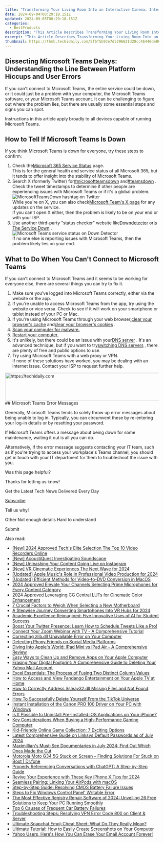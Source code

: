 ```yaml
---
title: "Transforming Your Living Room Into an Interactive Cinema: Internet Enabled Home Theaters Explained"
date: 2024-09-04T00:29:18.151Z
updated: 2024-09-05T00:29:18.151Z
categories:
  - BestProducts
description: "This Article Describes Transforming Your Living Room Into an Interactive Cinema: Internet Enabled Home Theaters Explained"
excerpt: "This Article Describes Transforming Your Living Room Into an Interactive Cinema: Internet Enabled Home Theaters Explained"
thumbnail: https://thmb.techidaily.com/5f5f5b93e7d5296621d28cc46446de06ad76f2671bd83441f8c16419df01fcdb.jpg
---
```


## Dissecting Microsoft Teams Delays: Understanding the Line Between Platform Hiccups and User Errors
 If you can't connect to Microsoft Teams, the entire service could be down, or it could just be a problem with your computer, the Microsoft Teams software, or your Microsoft Teams account. It can be challenging to figure out where the problem lies, but there are usually some essential steps and signs you can spot.

 Instructions in this article apply broadly to all devices capable of running Microsoft Teams.

## How to Tell If Microsoft Teams Is Down

 If you think Microsoft Teams is down for everyone, try these steps to confirm:

1. Check the[Microsoft 365 Service Status](https://twitter.com/MSFT365Status) page.  
 This is for the general health and service status of all Microsoft 365, but it tends to offer insight into the stability of Microsoft Teams.
2. Search X (formerly Twitter) for[#microsoftteamsdown](https://twitter.com/hashtag/microsoftteamsdown) and[#teamsdown](https://twitter.com/hashtag/TeamsDown) . Check the tweet timestamps to determine if other people are experiencing issues with Microsoft Teams or if it's a global problem.  
![MicrosoftTeamsDown hashtag on Twitter](https://www.lifewire.com/thmb/_UxDi-CGP-cUbmhFgoAP4AgFGe4=/1500x0/filters:no_upscale():max_bytes(150000):strip_icc():format(webp)/is-microsoft-teams-down-or-is-it-you-51050511-505bb881bf924c189064924855fbb7c8.jpg)  
 While you're on X, you can also check[Microsoft Team's X page](https://twitter.com/MicrosoftTeams) for any updates on the service.  
 If you can't open X either, then the problem is likely to be on your end or with your ISP.
3. Use another third-party "status checker" website like[Downdetector](https://downdetector.com/status/teams/) or[Is The Service Down](https://istheservicedown.com/problems/microsoft-teams) .  
![Microsoft Teams service status on Down Detector](https://www.lifewire.com/thmb/8PpnwSJBHgwKPGng__hrZM0m4jE=/1500x0/filters:no_upscale():max_bytes(150000):strip_icc():format(webp)/is-microsoft-teams-down-or-is-it-you-51050512-ee25bd1e25bc4991b9aef28aca7a0ff8.jpg)  
 If no one else is reporting issues with Microsoft Teams, then the problem likely lies on your end.

## What to Do When You Can't Connect to Microsoft Teams

 If you can't connect to Microsoft Teams and it seems to be working for everyone else, there are several things you can try to fix it.

1. Make sure you've logged into Microsoft Teams correctly, either via the website or the app.
2. If you're unable to access Microsoft Teams from the app, try using the website or vice versa. Check to see if it will work on your smartphone or tablet instead of your PC or Mac.
3. If you're using Microsoft Teams through your web browser,[clear your browser's cache](https://www.lifewire.com/how-to-clear-cache-2617980) and[clear your browser's cookies](https://www.lifewire.com/how-to-delete-cookies-2617981) .
4. [Scan your computer for malware.](https://www.lifewire.com/properly-scan-your-computer-for-viruses-and-other-malware-2624526)
5. [Restart your computer.](https://www.lifewire.com/how-to-reboot-a-computer-2624568)
6. It's unlikely, but there could be an issue with your[DNS server](https://www.lifewire.com/what-is-a-dns-server-2625854) . It's an advanced technique, but if you want to try[switching DNS servers](https://www.lifewire.com/how-to-change-dns-server-settings-2617979) , there are plenty of free and public options to use.
7. Try using Microsoft Teams with a web proxy or VPN.  
 If none of these solutions have worked, you may be dealing with an internet issue. Contact your ISP to request further help.

<!-- affiliate ads begin -->
<a href="https://appsumo.8odi.net/c/5597632/2068433/7443" target="_top" id="2068433">
  <img src="//a.impactradius-go.com/display-ad/7443-2068433" border="0" alt="https://techidaily.com" width="728" height="90"/>
</a>
<img height="0" width="0" src="https://appsumo.8odi.net/i/5597632/2068433/7443" style="position:absolute;visibility:hidden;" border="0" />
<!-- affiliate ads end -->
## Microsoft Teams Error Messages

 Generally, Microsoft Teams tends to solely throw up error messages about being unable to log in. Typically, you can circumvent these by re-entering your log-in details or by resetting your password.

 If Microsoft Teams offers a message about being down for some maintenance, waiting it out is all you can do.

 Alternatively, if the error message suggests contacting your IT team, such as if you're trying to access your workplace's Teams channel, you should get in touch with your IT department for them to troubleshoot the issue with you.

Was this page helpful?

Thanks for letting us know!

 Get the Latest Tech News Delivered Every Day

[Subscribe](https://www.lifewire.com/#)

Tell us why!

 Other  Not enough details  Hard to understand

 Submit

<ins class="adsbygoogle"
     style="display:block"
     data-ad-format="autorelaxed"
     data-ad-client="ca-pub-7571918770474297"
     data-ad-slot="1223367746"></ins>



<ins class="adsbygoogle"
     style="display:block"
     data-ad-client="ca-pub-7571918770474297"
     data-ad-slot="8358498916"
     data-ad-format="auto"
     data-full-width-responsive="true"></ins>

<span class="atpl-alsoreadstyle">Also read:</span>
<div><ul>
<li><a href="https://screen-recording.techidaily.com/new-2024-approved-techs-elite-selection-the-top-10-video-recorders-online/"><u>[New] 2024 Approved  Tech's Elite Selection  The Top 10 Video Recorders Online</u></a></li>
<li><a href="https://screen-recording.techidaily.com/new-acoustiquest-investigating-soundscape/"><u>[New] AcoustiQuest  Investigating Soundscape</u></a></li>
<li><a href="https://instagram-clips.techidaily.com/new-unleashing-your-content-going-live-on-instagram/"><u>[New] Unleashing Your Content  Going Live on Instagram</u></a></li>
<li><a href="https://fox-helps.techidaily.com/new-vr-cinematic-experiences-the-next-wave-for-2024/"><u>[New] VR Cinematic Experiences  The Next Wave for 2024</u></a></li>
<li><a href="https://vp-tips.techidaily.com/updated-apple-musics-role-in-professional-video-production-for-2024/"><u>[Updated] Apple Music's Role in Professional Video Production for 2024</u></a></li>
<li><a href="https://vp-tips.techidaily.com/updated-efficient-methods-for-video-to-dvd-conversion-in-macos/"><u>[Updated] Efficient Methods for Video-to-DVD Conversion in MacOS</u></a></li>
<li><a href="https://youtube-docs.techidaily.com/approved-elevate-your-channels-selecting-prime-microphones-for-every-content-category/"><u>2024 Approved  Elevate Your Channels  Selecting Prime Microphones for Every Content Category</u></a></li>
<li><a href="https://fox-direct.techidaily.com/2024-approved-leveraging-cg-central-luts-for-cinematic-color-enhancement/"><u>2024 Approved  Leveraging CG Central LUTs for Cinematic Color Enhancement</u></a></li>
<li><a href="https://techno-recovery.techidaily.com/7-crucial-factors-to-weigh-when-selecting-a-new-motherboard/"><u>7 Crucial Factors to Weigh When Selecting a New Motherboard</u></a></li>
<li><a href="https://fox-http.techidaily.com/a-stepwise-journey-converting-smartphones-into-vr-hubs-for-2024/"><u>A Stepwise Journey  Converting Smartphones Into VR Hubs for 2024</u></a></li>
<li><a href="https://tech-hub.techidaily.com/academic-excellence-reimagined-five-innovative-uses-of-ai-for-student-success/"><u>Academic Excellence Reimagined: Five Innovative Uses of AI for Student Success</u></a></li>
<li><a href="https://techno-recovery.techidaily.com/boost-your-twitter-presence-learn-how-to-schedule-tweets-like-a-pro/"><u>Boost Your Twitter Presence: Learn How to Schedule Tweets Like a Pro!</u></a></li>
<li><a href="https://techno-recovery.techidaily.com/connect-your-zoom-webinar-with-tv-a-comprehensive-tutorial/"><u>Connect Your Zoom Webinar with TV - A Comprehensive Tutorial</u></a></li>
<li><a href="https://techno-recovery.techidaily.com/correcting-zlibdll-unavailable-error-on-your-computer/"><u>Correcting zlib.dll Unavailable Error on Your Computer</u></a></li>
<li><a href="https://techno-recovery.techidaily.com/detecting-phony-friends-on-social-media-platforms/"><u>Detecting Phony Friends on Social Media Platforms</u></a></li>
<li><a href="https://techno-recovery.techidaily.com/diving-into-apples-world-ipad-mini-vs-ipad-air-a-comprehensive-review/"><u>Diving Into Apple's World: IPad Mini vs iPad Air - A Comprehensive Review</u></a></li>
<li><a href="https://techno-recovery.techidaily.com/easy-ways-to-clean-up-and-remove-apps-on-your-apple-computer/"><u>Easy Ways to Clean Up and Remove Apps on Your Apple Computer</u></a></li>
<li><a href="https://techno-recovery.techidaily.com/1722869839318-erasing-your-digital-footprint-a-comprehensive-guide-to-deleting-your-yahoo-mail-account/"><u>Erasing Your Digital Footprint: A Comprehensive Guide to Deleting Your Yahoo Mail Account</u></a></li>
<li><a href="https://techno-recovery.techidaily.com/excel-essentials-the-process-of-fusing-two-distinct-column-values/"><u>Excel Essentials: The Process of Fusing Two Distinct Column Values</u></a></li>
<li><a href="https://techno-recovery.techidaily.com/how-to-access-and-view-fandango-entertainment-on-your-apple-tv-at-home/"><u>How to Access and View Fandango Entertainment on Your Apple TV at Home</u></a></li>
<li><a href="https://techno-recovery.techidaily.com/how-to-correctly-address-ssleay32dll-missing-files-and-not-found-errors/"><u>How to Correctly Address Ssleay32.dll Missing Files and Not Found Errors</u></a></li>
<li><a href="https://techno-recovery.techidaily.com/how-to-successfully-delete-yourself-from-the-tiktok-universe/"><u>How To Successfully Delete Yourself From the TikTok Universe</u></a></li>
<li><a href="https://hardware-updates.techidaily.com/instant-installation-of-the-canon-pro-100-driver-on-your-pc-with-windows/"><u>Instant Installation of the Canon PRO 100 Driver on Your PC with Windows</u></a></li>
<li><a href="https://techno-recovery.techidaily.com/is-it-possible-to-uninstall-pre-installed-ios-applications-on-your-iphone/"><u>Is It Possible to Uninstall Pre-Installed iOS Applications on Your iPhone?</u></a></li>
<li><a href="https://techno-recovery.techidaily.com/key-considerations-when-buying-a-high-performance-gaming-computer/"><u>Key Considerations When Buying a High-Performance Gaming Computer</u></a></li>
<li><a href="https://techno-recovery.techidaily.com/kid-friendly-online-game-collection-7-exciting-options/"><u>Kid-Friendly Online Game Collection: 7 Exciting Options</u></a></li>
<li><a href="https://techno-recovery.techidaily.com/latest-comprehensive-guide-on-linksys-default-passwords-as-of-july-2024/"><u>Latest Comprehensive Guide on Linksys Default Passwords as of July 2024</u></a></li>
<li><a href="https://techno-recovery.techidaily.com/maximillians-must-see-documentaries-in-july-2024-find-out-which-ones-made-the-cut/"><u>Maximillian's Must-See Documentaries in July 2024: Find Out Which Ones Made the Cut</u></a></li>
<li><a href="https://howto.techidaily.com/motorola-moto-g34-5g-stuck-on-screen-finding-solutions-for-stuck-on-boot-drfone-by-drfone-fix-android-problems-fix-android-problems/"><u>Motorola Moto G34 5G Stuck on Screen – Finding Solutions For Stuck on Boot | Dr.fone</u></a></li>
<li><a href="https://techno-recovery.techidaily.com/properly-referencing-conversations-with-chatgpt-a-step-by-step-guide/"><u>Properly Referencing Conversations with ChatGPT: A Step-by-Step Guide</u></a></li>
<li><a href="https://fox-helps.techidaily.com/revive-your-experience-with-these-key-iphone-x-tips-for-2024/"><u>Revive Your Experience with These Key iPhone X Tips for 2024</u></a></li>
<li><a href="https://techno-recovery.techidaily.com/seamless-pairing-linking-your-airpods-with-macos/"><u>Seamless Pairing: Linking Your AirPods with macOS</u></a></li>
<li><a href="https://techno-recovery.techidaily.com/step-by-step-guide-resolving-cmos-battery-failure-issues/"><u>Step-by-Step Guide: Resolving CMOS Battery Failure Issues</u></a></li>
<li><a href="https://win11.techidaily.com/steps-to-fix-windows-control-panel-writable-error/"><u>Steps to Fix Windows Control Panel' Writable Error</u></a></li>
<li><a href="https://techno-recovery.techidaily.com/the-most-effective-registry-repair-software-of-2024-unveiling-26-free-solutions-to-keep-your-pc-running-smoothly/"><u>The Most Effective Registry Repair Software of 2024: Unveiling 26 Free Solutions to Keep Your PC Running Smoothly</u></a></li>
<li><a href="https://techno-recovery.techidaily.com/top-6-causes-of-frequent-car-battery-failures/"><u>Top 6 Causes of Frequent Car Battery Failures</u></a></li>
<li><a href="https://techno-recovery.techidaily.com/troubleshooting-steps-resolving-vpn-error-code-800-on-client-and-server/"><u>Troubleshooting Steps: Resolving VPN Error Code 800 on Client & Server</u></a></li>
<li><a href="https://techno-recovery.techidaily.com/ultimate-snapchat-emoji-cheat-sheet-what-do-they-really-mean/"><u>Ultimate Snapchat Emoji Cheat Sheet: What Do They Really Mean?</u></a></li>
<li><a href="https://techno-recovery.techidaily.com/ultimate-tutorial-how-to-easily-create-screenshots-on-your-computer/"><u>Ultimate Tutorial: How to Easily Create Screenshots on Your Computer</u></a></li>
<li><a href="https://techno-recovery.techidaily.com/1722886308949-yahoo-users-heres-how-you-can-erase-your-email-account-forever/"><u>Yahoo Users, Here's How You Can Erase Your Email Account Forever!</u></a></li>
</ul></div>
